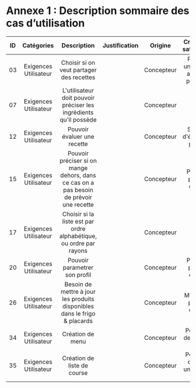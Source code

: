 # Annexe 1 : Description sommaire des cas d’utilisation


| ID |       Catégories      |                                       Description                                       | Justification |   Origine  |         Critères de satisfaction         | Contentement MOA | Mécontentement MOA | Exigences Dépendantes | Exigences conflictuelles |
|:--:|:---------------------:|:---------------------------------------------------------------------------------------:|:-------------:|:----------:|:----------------------------------------:|:----------------:|:------------------:|:---------------------:|:------------------------:|
| 03 | Exigences Utilisateur | Choisir si on veut partager des recettes                                                |               | Concepteur | Partager une recette avec une personne   |                  |                    |                       |                          |
| 07 | Exigences Utilisateur | L'utilisateur doit pouvoir préciser les ingrédients qu'il possède                       |               | Concepteur |                                          |                  |                    |                       |                          |
| 12 | Exigences Utilisateur | Pouvoir évaluer une recette                                                             |               | Concepteur | Système d'évaluation présent             |                  |                    |                       |                          |
| 15 | Exigences Utilisateur | Pouvoir préciser si on mange dehors, dans ce cas on a pas besoin de prévoir une recette |               | Concepteur | Précision prise en compte                |                  |                    |                       |                          |
| 17 | Exigences Utilisateur | Choisir si la liste est par ordre alphabétique, ou ordre par rayons                     |               | Concepteur |                                          |                  |                    |                       |                          |
| 20 | Exigences Utilisateur | Pouvoir parametrer son profil                                                           |               | Concepteur | Précision prise en compte                |                  |                    |                       |                          |
| 26 | Exigences Utilisateur | Besoin de mettre à jour les produits disponibles dans le frigo & placards               |               | Concepteur | Mise à jour prise en compte              |                  |                    |                       |                          |
| 34 | Exigences Utilisateur | Création de menu                                                                        |               | Concepteur | Possibilité de créer un menu             |                  |                    |                       |                          |
| 35 | Exigences Utilisateur | Création de liste de course                                                             |               | Concepteur | Possibilité de créer une liste de course |                  |                    |                       |                          |

